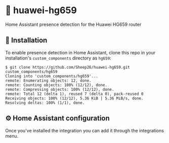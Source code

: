 # 📶  huawei-hg659
Home Assistant presence detection for the Huawei HG659 router

## 🔌  Installation
To enable presence detection in Home Assistant, clone this repo in your installation's `custom_components` directory as `hg659`:

```console
$ git clone https://github.com/Sheep26/huawei-hg659.git custom_components/hg659
Cloning into 'custom_components/hg659'...
remote: Enumerating objects: 12, done.
remote: Counting objects: 100% (12/12), done.
remote: Compressing objects: 100% (12/12), done.
remote: Total 12 (delta 1), reused 7 (delta 0), pack-reused 0
Receiving objects: 100% (12/12), 5.36 KiB | 5.36 MiB/s, done.
Resolving deltas: 100% (1/1), done.
```

## ⚙️  Home Assistant configuration

Once you've installed the integration you can add it through the integrations menu.